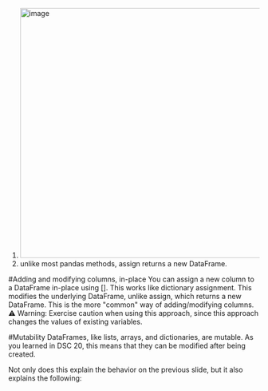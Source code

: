 1. <img width="500" alt="image" src="https://user-images.githubusercontent.com/114449631/212500324-a02a265d-b413-4f27-b0a3-acdd0278c14f.png">
2. unlike most pandas methods, assign returns a new DataFrame.

#Adding and modifying columns, in-place
You can assign a new column to a DataFrame in-place using [].
This works like dictionary assignment.
This modifies the underlying DataFrame, unlike assign, which returns a new DataFrame.
This is the more "common" way of adding/modifying columns.
⚠️ Warning: Exercise caution when using this approach, since this approach changes the values of existing variables.

#Mutability
DataFrames, like lists, arrays, and dictionaries, are mutable. As you learned in DSC 20, this means that they can be modified after being created.

Not only does this explain the behavior on the previous slide, but it also explains the following:

